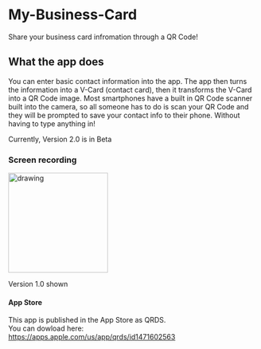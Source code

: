 # My-Business-Card
Share your business card infromation through a QR Code!

## What the app does
You can enter basic contact information into the app. 
The app then turns the information into a V-Card (contact card), then it transforms the V-Card into a QR Code image.
Most smartphones have a built in QR Code scanner built into the camera, so all someone has to do is scan your QR Code and they will be prompted to save your contact info to their phone.
Without having to type anything in!

Currently, Version 2.0 is in Beta

### Screen recording
<img src="Demo/qrdsdemo.gif" alt="drawing" width="200"/>

Version 1.0 shown

#### App Store
This app is published in the App Store as QRDS. <br>
You can dowload here: <br>
https://apps.apple.com/us/app/qrds/id1471602563
